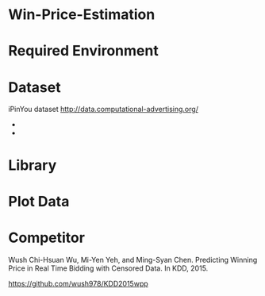 # Win-Price-Estimation

# Required Environment

# Dataset


iPinYou dataset  http://data.computational-advertising.org/

* [Season2]: 2013/6/6~2013/6/12

* [Season3]: 2013/10/19~2013/10/27



# Library


# Plot Data

# Competitor
  Wush Chi-Hsuan Wu, Mi-Yen Yeh, and Ming-Syan Chen. Predicting Winning Price in Real Time Bidding with Censored Data. In KDD, 2015.
  
  
  https://github.com/wush978/KDD2015wpp
